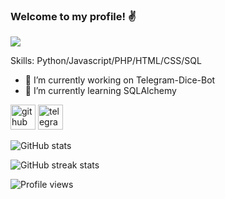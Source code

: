### Welcome to my profile! ✌️
![](https://i.imgur.com/2LykBPC.png)


Skills: Python/Javascript/PHP/HTML/CSS/SQL

- 🔭 I’m currently working on Telegram-Dice-Bot 
- 🌱 I’m currently learning SQLAlchemy 


[<img src='https://cdn.jsdelivr.net/npm/simple-icons@3.0.1/icons/github.svg' alt='github' height='40'>](https://github.com/marple-git)  [<img src='https://cdn.jsdelivr.net/npm/simple-icons@3.0.1/icons/telegram.svg' alt='telegram' height='40'>](https://t.me/marple_tech)  

![GitHub stats](https://github-readme-stats.vercel.app/api?username=marple-git&show_icons=true&count_private=true)  

![GitHub streak stats](https://github-readme-streak-stats.herokuapp.com/?user=marple-git)  

![Profile views](https://gpvc.arturio.dev/marple-git)  

